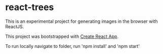 # react-trees

This is an experimental project for generating images in the browser with ReactJS.

This project was bootstrapped with [Create React App](https://github.com/facebookincubator/create-react-app).

To run locally navigate to folder, run 'npm install' and 'npm start'
